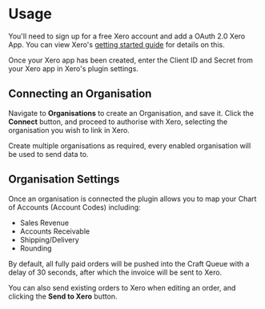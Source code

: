 # Usage
You'll need to sign up for a free Xero account and add a OAuth 2.0 Xero App. You can view Xero's [getting started guide](https://developer.xero.com/documentation/getting-started/getting-started-guide) for details on this.

Once your Xero app has been created, enter the Client ID and Secret from your Xero app in Xero's plugin settings.

## Connecting an Organisation
Navigate to **Organisations** to create an Organisation, and save it. Click the **Connect** button, and proceed to authorise with Xero, selecting the organisation you wish to link in Xero.

Create multiple organisations as required, every enabled organisation will be used to send data to.

## Organisation Settings
Once an organisation is connected the plugin allows you to map your Chart of Accounts (Account Codes) including:

- Sales Revenue
- Accounts Receivable
- Shipping/Delivery
- Rounding

By default, all fully paid orders will be pushed into the Craft Queue with a delay of 30 seconds, after which the invoice will be sent to Xero.

You can also send existing orders to Xero when editing an order, and clicking the **Send to Xero** button.
